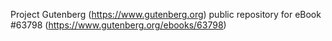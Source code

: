 Project Gutenberg (https://www.gutenberg.org) public repository for
eBook #63798 (https://www.gutenberg.org/ebooks/63798)
